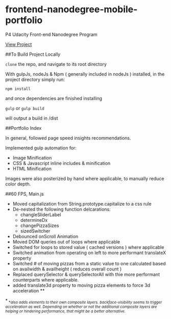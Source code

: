 # frontend-nanodegree-mobile-portfolio
P4 Udacity Front-end Nanodegree Program

[View Project](http://jgroeder.github.io/frontend-nanodegree-mobile-portfolio/views/pizza.html)

##To Build Project Locally

`clone` the repo, and navigate to its root directory

With gulpJs, nodeJs & Npm ( generally included in nodeJs ) installed, in the project directory simply run:

`npm install`

and once dependencies are finished installing

`gulp` or `gulp build`

will output a build in /dist

##Portfolio Index

In general, followed page speed insights recommendations.

Implemented gulp automation for:

- Image Minification
- CSS & Javascript inline includes & minification
- HTML Minification

Images were also posterized by hand where applicable, to manually reduce color depth.

##60 FPS, Main.js

- Moved capitalization from String.prototype.capitalize to a css rule
- De-nested the following function delcarations:
    * changleSliderLabel
    * determineDx
    * changePizzaSizes
    * sizedSwitcher
- Debounced onScroll Animation
- Moved DOM queries out of loops where applicable
- Switched for loops to stored value ( cached versions ) where applicable
- Switched animation from operating on left to more performant translateX property
- Switched # of moving pizzas from a static value to one calculated based on availwidth & availheight ( reduces overall count )
- Replaced querySelector & querySelectorAll with thie more performant counterparts where applicable.
- added translate3d property to moving pizza elements to force 3d acceleration **

*<sub> **also adds elements to their own composite layers. backface-visibility seems to trigger acceleration as well. Depending on whether or not the additional composite layers are helping or hindering performance, that might be a better alternative.</sub>*
